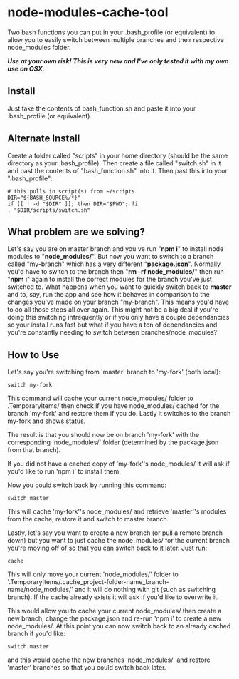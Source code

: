 # node-modules-cache-tool
Two bash functions you can put in your .bash_profile (or equivalent) to allow you to easily switch between multiple branches and their respective node_modules folder.

**_Use at your own risk! This is very new and I've only tested it with my own use on OSX._**

## Install
Just take the contents of bash_function.sh and paste it into your .bash_profile (or equivalent).

## Alternate Install
Create a folder called "scripts" in your home directory (should be the same directory as your .bash_profile). Then create a file called "switch.sh" in it and past the contents of "bash_function.sh" into it. Then past this into your ".bash_profile":

```
# this pulls in script(s) from ~/scripts
DIR="${BASH_SOURCE%/*}"
if [[ ! -d "$DIR" ]]; then DIR="$PWD"; fi
. "$DIR/scripts/switch.sh"
```


## What problem are we solving?

Let's say you are on master branch and you've run "**npm i**" to install node modules to "**node_modules/**". But now you want to switch to a branch called "my-branch" which has a very different "**package.json**". Normally you'd have to switch to the branch then "**rm -rf node_modules/**" then run "**npm i**" again to install the correct modules for the branch you've just switched to. What happens when you want to quickly switch back to **master** and to, say, run the app and see how it behaves in comparison to the changes you've made on your branch "my-branch". This means you'd have to do all those steps all over again. This might not be a big deal if you're doing this switching infrequently or if you only have a couple dependancies so your install runs fast but what if you have a ton of dependancies and you're constantly needing to switch between branches/node_modules?

## How to Use

Let's say you're switching from 'master' branch to 'my-fork' (both local):
```
switch my-fork
```
This command will cache your current node_modules/ folder to .TemporaryItems/ then check if you have node_modules/ cached for the branch 'my-fork' and restore them if you do. Lastly it switches to the branch my-fork and shows status.

The result is that you should now be on branch 'my-fork' with the corresponding 'node_modules/' folder (determined by the package.json from that branch).

If you did not have a cached copy of 'my-fork''s node_modules/ it will ask if you'd like to run 'npm i' to install them.

Now you could switch back by running this command:
```
switch master
```
This will cache 'my-fork''s node_modules/ and retrieve 'master''s modules from the cache, restore it and switch to master branch.


Lastly, let's say you want to create a new branch (or pull a remote branch down) but you want to just cache the node_modules/ for the current branch you're moving off of so that you can switch back to it later. Just run:
```
cache
```
This will only move your current 'node_modules/' folder to '.TemporaryItems/.cache_project-folder-name_branch-name/node_modules/' and it will do nothing with git (such as switching branch). If the cache already exists it will ask if you'd like to overwrite it.

This would allow you to cache your current node_modules/ then create a new branch, change the package.json and re-run 'npm i' to create a new node_modules/. At this point you can now switch back to an already cached branch if you'd like:
```
switch master
```
and this would cache the new branches 'node_modules/' and restore 'master' branches so that you could switch back later.
